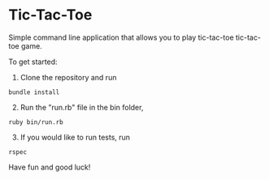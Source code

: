 # Tic-Tac-Toe
Simple command line application that allows you to play tic-tac-toe tic-tac-toe game.

To get started: 

1. Clone the repository and run
  ```
  bundle install
  ```
2. Run the "run.rb" file in the bin folder,
  ```
  ruby bin/run.rb
  ```
3. If you would like to run tests, run
  ```
  rspec
  ```
  
Have fun and good luck!
